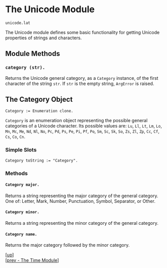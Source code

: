 
# The Unicode Module

    unicode.lat

The Unicode module defines some basic functionality for getting
Unicode properties of strings and characters.

## Module Methods

### `category (str).`

Returns the Unicode general category, as a `Category` instance, of the
first character of the string `str`. If `str` is the empty string,
`ArgError` is raised.

## The Category Object

    Category := Enumeration clone.

`Category` is an enumeration object representing the possible general
categories of a Unicode character. Its possible values are: `Lu`,
`Ll`, `Lt`, `Lm`, `Lo`, `Mn`, `Mc`, `Me`, `Nd`, `Nl`, `No`, `Pc`,
`Pd`, `Ps`, `Pe`, `Pi`, `Pf`, `Po`, `Sm`, `Sc`, `Sk`, `So`, `Zs`,
`Zl`, `Zp`, `Cc`, `Cf`, `Cs`, `Co`, `Cn`.

### Simple Slots

    Category toString := "Category".

### Methods

#### `Category major.`

Returns a string representing the major category of the general
category. One of: Letter, Mark, Number, Punctuation, Symbol,
Separator, or Other.

#### `Category minor.`

Returns a string representing the minor category of the general
category.

#### `Category name.`

Returns the major category followed by the minor category.

[[up](.)]
<br/>[[prev - The Time Module](time.md)]
